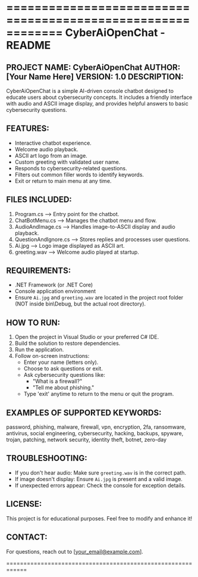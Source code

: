 
============================================================
                 CyberAiOpenChat - README
============================================================

PROJECT NAME: CyberAiOpenChat
AUTHOR: [Your Name Here]
VERSION: 1.0
DESCRIPTION:
------------
CyberAiOpenChat is a simple AI-driven console chatbot designed
to educate users about cybersecurity concepts. It includes a 
friendly interface with audio and ASCII image display, and 
provides helpful answers to basic cybersecurity questions.

FEATURES:
---------
- Interactive chatbot experience.
- Welcome audio playback.
- ASCII art logo from an image.
- Custom greeting with validated user name.
- Responds to cybersecurity-related questions.
- Filters out common filler words to identify keywords.
- Exit or return to main menu at any time.

FILES INCLUDED:
---------------
1. Program.cs               --> Entry point for the chatbot.
2. ChatBotMenu.cs          --> Manages the chatbot menu and flow.
3. AudioAndImage.cs        --> Handles image-to-ASCII display and audio playback.
4. QuestionAndIgnore.cs    --> Stores replies and processes user questions.
5. Ai.jpg                  --> Logo image displayed as ASCII art.
6. greeting.wav            --> Welcome audio played at startup.

REQUIREMENTS:
-------------
- .NET Framework (or .NET Core)
- Console application environment
- Ensure `Ai.jpg` and `greeting.wav` are located in the project root folder
  (NOT inside bin\Debug, but the actual root directory).

HOW TO RUN:
-----------
1. Open the project in Visual Studio or your preferred C# IDE.
2. Build the solution to restore dependencies.
3. Run the application.
4. Follow on-screen instructions:
   - Enter your name (letters only).
   - Choose to ask questions or exit.
   - Ask cybersecurity questions like:
     - "What is a firewall?"
     - "Tell me about phishing."
   - Type 'exit' anytime to return to the menu or quit the program.

EXAMPLES OF SUPPORTED KEYWORDS:
-------------------------------
password, phishing, malware, firewall, vpn, encryption,
2fa, ransomware, antivirus, social engineering,
cybersecurity, hacking, backups, spyware, trojan,
patching, network security, identity theft, botnet,
zero-day

TROUBLESHOOTING:
----------------
- If you don't hear audio: Make sure `greeting.wav` is in the correct path.
- If image doesn't display: Ensure `Ai.jpg` is present and a valid image.
- If unexpected errors appear: Check the console for exception details.

LICENSE:
--------
This project is for educational purposes. Feel free to modify and enhance it!

CONTACT:
--------
For questions, reach out to [your_email@example.com].

============================================================
